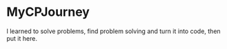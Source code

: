 # MyCPJourney
I learned to solve problems, find problem solving and turn it into code, then put it here.
